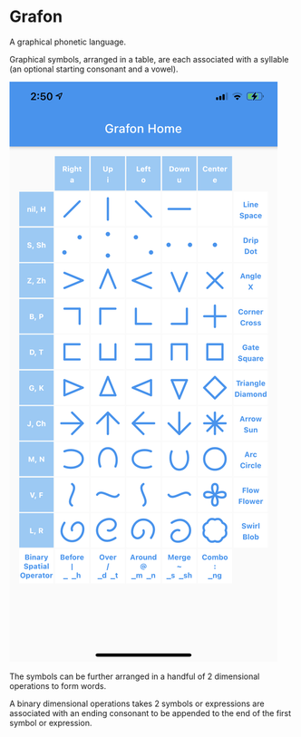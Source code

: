 # Grafon

A graphical phonetic language.  

Graphical symbols, arranged in a table, are each associated with a syllable (an optional starting 
consonant and a vowel).  

![Gra Table](/assets/images/gratable.jpeg)

The symbols can be further arranged in a handful of 2 dimensional operations to form words.

A binary dimensional operations takes 2 symbols or expressions are associated with an ending 
consonant to be appended to the end of the first symbol or expression.
